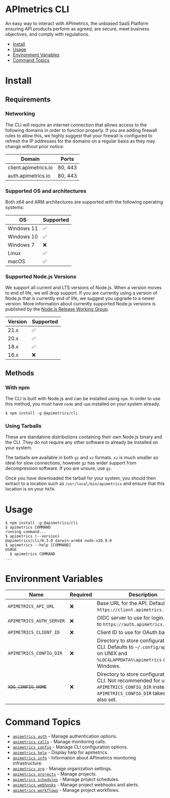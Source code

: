 APImetrics CLI
==============

An easy way to interact with APImetrics, the unbiased SaaS Platform
ensuring API products perform as agreed, are secure, meet business
objectives, and comply with regulations.

<!-- toc -->
* [Install](#install)
* [Usage](#usage)
* [Environment Variables](#environment-variables)
* [Command Topics](#command-topics)
<!-- tocstop -->

# Install

## Requirements

### Networking

The CLI will require an internet connection that allows access to the
following domains in order to function properly. If you are adding
firewall rules to allow this, we highly suggest that your firewall is
configured to refresh the IP addresses for the domains on a regular
basis as they may change without prior notice.

| Domain               | Ports   |
|----------------------|---------|
| client.apimetrics.io | 80, 443 |
| auth.apimetrics.io   | 80, 443 |

### Supported OS and architectures

Both x64 and ARM architectures are supported with the following
operating systems:

| OS         | Supported          |
|------------|--------------------|
| Windows 11 | :white_check_mark: |
| Windows 10 | :white_check_mark: |
| Windows 7  | :x:                |
| Linux      | :white_check_mark: |
| macOS      | :white_check_mark: |
### Supported Node.js Versions

We support all current and LTS versions of Node.js. When a version moves
to end of life, we will drop support. If you are currently using a
version of Node.js that is currently end of life, we suggest you upgrade
to a newer version. More information about currently supported Node.js
versions is published by the [Node.js Release Working
Group](https://github.com/nodejs/Release).

| Version | Supported          |
|---------|--------------------|
| 21.x    | :white_check_mark: |
| 20.x    | :white_check_mark: |
| 18.x    | :white_check_mark: |
| 16.x    | :x:                |

## Methods
### With npm

The CLI is built with Node.js and can be installed using `npm`. In order
to use this method, you must have `node` and `npm` installed on your
system already.

```sh-session
$ npm install -g @apimetrics/cli
```

### Using Tarballs

These are standalone distributions containing their own Node.js binary
and the CLI. They do not require any other software to already be
installed on your system.

The tarballs are available in both `gz` and `xz` formats. `xz` is much
smaller so ideal for slow connections, however `gz` has wider support
from decompression software. If you are unsure, use `gz`.

Once you have downloaded the tarball for your system, you should then
extract to a location such as `/usr/local/bin/apimetrics` and ensure
that this location is on your `PATH`.

# Usage
<!-- usage -->
```sh-session
$ npm install -g @apimetrics/cli
$ apimetrics COMMAND
running command...
$ apimetrics (--version)
@apimetrics/cli/0.3.0 darwin-arm64 node-v20.9.0
$ apimetrics --help [COMMAND]
USAGE
  $ apimetrics COMMAND
...
```
<!-- usagestop -->

# Environment Variables

| Name                        | Required | Description                                                                                                                                                     |
|-----------------------------|----------|-----------------------------------------------------------------------------------------------------------------------------------------------------------------|
| `APIMETRICS_API_URL`        | :x:      | Base URL for the API. Defaults to `https://client.apimetrics.io/api/2/`.                                                                                        |
| `APIMETRICS_AUTH_SERVER`    | :x:      | OIDC server to use for login. Defaults to `https://auth.apimetrics.io`.                                                                                         |
| `APIMETRICS_CLIENT_ID`      | :x:      | Client ID to use for OAuth based login.                                                                                                                         |
| `APIMETRICS_CONFIG_DIR`     | :x:      | Directory to store configuration for the CLI. Defaults to `~/.config/apimetrics` on UNIX and `%LOCALAPPDATA%\apimetrics` on Windows.                            |
| ~~`XDG_CONFIG_HOME`~~       | :x:      | Directory to store configuration for the CLI. Not recommended for use. Use `APIMETRICS_CONFIG_DIR` instead. `APIMETRICS_CONFIG_DIR` takes priority if also set. |

<!-- commands -->
# Command Topics

* [`apimetrics auth`](docs/auth.md) - Manage authentication options.
* [`apimetrics calls`](docs/calls.md) - Manage monitoring calls.
* [`apimetrics config`](docs/config.md) - Manage CLI configuration options.
* [`apimetrics help`](docs/help.md) - Display help for apimetrics.
* [`apimetrics info`](docs/info.md) - Information about APImetrics monitoring infrastructure.
* [`apimetrics org`](docs/org.md) - Manage organization settings.
* [`apimetrics projects`](docs/projects.md) - Manage projects.
* [`apimetrics schedules`](docs/schedules.md) - Manage project schedules.
* [`apimetrics webhooks`](docs/webhooks.md) - Manage project webhooks and alerts.
* [`apimetrics workflows`](docs/workflows.md) - Manage project workflows.

<!-- commandsstop -->
